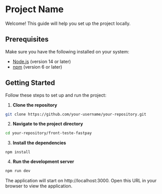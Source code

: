 # Project Name

Welcome! This guide will help you set up the project locally.

## Prerequisites

Make sure you have the following installed on your system:

- [Node.js](https://nodejs.org/) (version 14 or later)
- [npm](https://www.npmjs.com/) (version 6 or later)

## Getting Started

Follow these steps to set up and run the project:

1. **Clone the repository**

  ```sh
  git clone https://github.com/your-username/your-repository.git
  ```

2. **Navigate to the project directory**
 
  ```sh
  cd your-repository/front-teste-fastpay
  ```

3. **Install the dependencies**
  ```
  npm install
  ```

4. **Run the development server**
  ```sh
  npm run dev
  ```

  The application will start on http://localhost:3000. Open this URL in your browser to view the application.